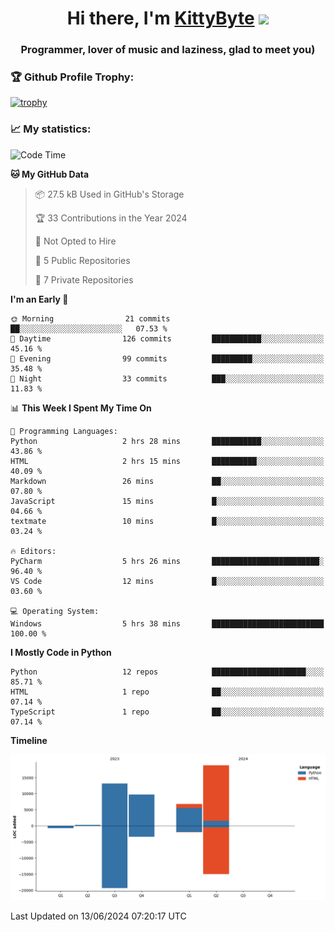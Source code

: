 <h1 align="center">Hi there, I'm <a href="https://github.com/KittyByte" target="_blank">KittyByte</a> 
<img src="https://github.com/blackcater/blackcater/raw/main/images/Hi.gif" height="32"/></h1>
<h3 align="center">Programmer, lover of music and laziness, glad to meet you)</h3>



<h3>🏆 Github Profile Trophy:</h1>

[![trophy](https://github-profile-trophy.vercel.app/?username=KittyByte&theme=gruvbox)](https://github.com/ryo-ma/github-profile-trophy)

<h3>📈 My statistics:</h1>

<!--START_SECTION:waka-->
![Code Time](http://img.shields.io/badge/Code%20Time-648%20hrs%209%20mins-blue)

**🐱 My GitHub Data** 

> 📦 27.5 kB Used in GitHub's Storage 
 > 
> 🏆 33 Contributions in the Year 2024
 > 
> 🚫 Not Opted to Hire
 > 
> 📜 5 Public Repositories 
 > 
> 🔑 7 Private Repositories 
 > 
**I'm an Early 🐤** 

```text
🌞 Morning                21 commits          ██░░░░░░░░░░░░░░░░░░░░░░░   07.53 % 
🌆 Daytime                126 commits         ███████████░░░░░░░░░░░░░░   45.16 % 
🌃 Evening                99 commits          █████████░░░░░░░░░░░░░░░░   35.48 % 
🌙 Night                  33 commits          ███░░░░░░░░░░░░░░░░░░░░░░   11.83 % 
```


📊 **This Week I Spent My Time On** 

```text
💬 Programming Languages: 
Python                   2 hrs 28 mins       ███████████░░░░░░░░░░░░░░   43.86 % 
HTML                     2 hrs 15 mins       ██████████░░░░░░░░░░░░░░░   40.09 % 
Markdown                 26 mins             ██░░░░░░░░░░░░░░░░░░░░░░░   07.80 % 
JavaScript               15 mins             █░░░░░░░░░░░░░░░░░░░░░░░░   04.66 % 
textmate                 10 mins             █░░░░░░░░░░░░░░░░░░░░░░░░   03.24 % 

🔥 Editors: 
PyCharm                  5 hrs 26 mins       ████████████████████████░   96.40 % 
VS Code                  12 mins             █░░░░░░░░░░░░░░░░░░░░░░░░   03.60 % 

💻 Operating System: 
Windows                  5 hrs 38 mins       █████████████████████████   100.00 % 
```

**I Mostly Code in Python** 

```text
Python                   12 repos            █████████████████████░░░░   85.71 % 
HTML                     1 repo              ██░░░░░░░░░░░░░░░░░░░░░░░   07.14 % 
TypeScript               1 repo              ██░░░░░░░░░░░░░░░░░░░░░░░   07.14 % 
```



**Timeline**

![Lines of Code chart](https://raw.githubusercontent.com/KittyByte/KittyByte/main/assets/bar_graph.png)


 Last Updated on 13/06/2024 07:20:17 UTC
<!--END_SECTION:waka-->
